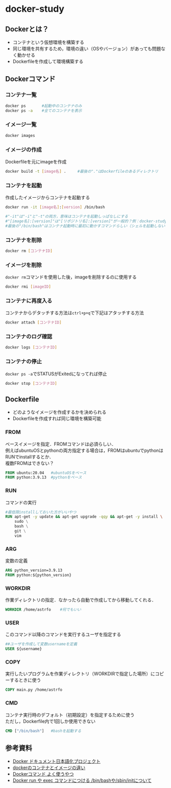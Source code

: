 # docker-study

## Dockerとは？

- コンテナという仮想環境を構築する
- 同じ環境を共有するため，環境の違い（OSやバージョン）があっても問題なく動かせる
- Dockerfileを作成して環境構築する

## Dockerコマンド

### コンテナ一覧

```bash
docker ps       #起動中のコンテナのみ
docker ps -a    #全てのコンテナを表示
```

### イメージ一覧

```bash
docker images
```

### イメージの作成

Dockerfileを元にimageを作成

```bash
docker build -t [image名] .     #最後の"."はDockerfileのあるディレクトリ
```

### コンテナを起動

作成したイメージからコンテナを起動する

```bash
docker run -it [image名]:[version] /bin/bash

#"-it"は"-i"と"-t"の両方，意味はコンテナを起動しっぱなしにする
#"[image名]:[version]"は"[リポジトリ名]:[version]"が一般的？例：docker-study:latest, ubuntu:14.04
#最後の"/bin/bash"はコンテナ起動時に最初に動かすコマンドらしい（シェルを起動しないとその後のコマンドが打てないかららしい）
```

### コンテナを削除

```bash
docker rm [コンテナID]
```

### イメージを削除

`docker rm`コマンドを使用した後，imageを削除するのに使用する

```bash
docker rmi [imageID]
```

### コンテナに再度入る

コンテナからデタッチする方法は`ctrl+p+q`で下記はアタッチする方法

```bash
docker attach [コンテナID]
```

### コンテナのログ確認

```bash
docker logs [コンテナID]
```

### コンテナの停止

`docker ps -a`でSTATUSがExitedになってれば停止

```bash
docker stop [コンテナID]
```

## Dockerfile

- どのようなイメージを作成するかを決められる
- Dockerfileを作成すれば同じ環境を構築可能

### FROM

ベースイメージを指定．FROMコマンドは必須らしい．  
例えばubuntuOSとpythonの両方指定する場合は，FROMはubuntuでpythonはRUNでinstallするとか．  
複数FROMはできない？

```dockerfile
FROM ubuntu:20.04   #ubuntuOSをベース
FROM python:3.9.13  #pythonをベース
```

### RUN

コマンドの実行

```dockerfile
#最低限installしておいた方がいいやつ
RUN apt-get -y update && apt-get upgrade -qqy && apt-get -y install \   #"\"は改行
    sudo \
    bash \
    git \
    vim
```

### ARG

変数の定義

```dockerfile
ARG python_version=3.9.13
FROM python:${python_version}
```

### WORKDIR

作業ディレクトリの指定．なかったら自動で作成してから移動してくれる．

```dockerfile
WORKDIR /home/astrfo    #何でもいい
```

### USER

このコマンド以降のコマンドを実行するユーザを指定する

```dockerfile
##ユーザを作成して変数usernameを定義
USER ${username}
```

### COPY

実行したいプログラムを作業ディレクトリ（WORKDIRで指定した場所）にコピーするときに使う

```dockerfile
COPY main.py /home/astrfo
```

### CMD

コンテナ実行時のデフォルト（初期設定）を指定するために使う  
ただし，Dockerfile内で1回しか使用できない

```dockerfile
CMD ["/bin/bash"]   #bashを起動する
```

## 参考資料

- [Docker ドキュメント日本語化プロジェクト](https://docs.docker.jp/)
- [dockerのコンテナとイメージの違い](https://hacknote.jp/archives/56650/)
- [Dockerコマンド よく使うやつ](https://qiita.com/Esfahan/items/52141a2ad741933d7d4c)
- [Docker run や exec コマンドにつける /bin/bashや/sbin/initについて](https://teratail.com/questions/58523)
